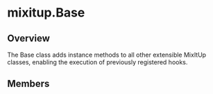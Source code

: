 # mixitup.Base

## Overview

The Base class adds instance methods to all other extensible MixItUp classes,
enabling the execution of previously registered hooks.

## Members

